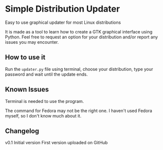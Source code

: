 # Simple Distribution Updater
Easy to use graphical updater for most Linux distributions

It is made as a tool to learn how to create a GTK graphical interface using Python. Feel free to request an option for your distribution and/or report any issues you may encounter.

## How to use it
Run the `updater.py` file using terminal, choose your distribution, type your password and wait until the update ends.

## Known Issues

Terminal is needed to use the program.

The command for Fedora may not be the right one. I haven't used Fedora myself, so I don't know much about it.

## Changelog

v0.1
Initial version
First version uploaded on GitHub

